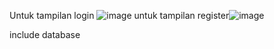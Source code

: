 Untuk tampilan login
![image](https://user-images.githubusercontent.com/100071191/194695417-77b19205-136a-44f4-b4fa-c54b9fa6e169.png)
untuk tampilan register![image](https://user-images.githubusercontent.com/100071191/194695424-4ad7970a-6f52-4ada-8bef-ddea90051a54.png)


include database
